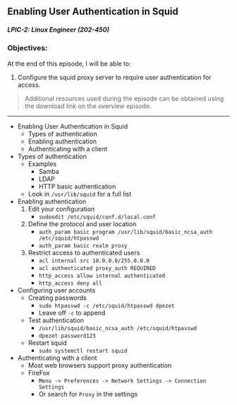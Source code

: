 ## Enabling User Authentication in Squid  
##### LPIC-2: Linux Engineer (202-450)  

### Objectives:  

At the end of this episode, I will be able to:  

1. Configure the squid proxy server to require user authentication for access.

>Additional resources used during the episode can be obtained using the download link on the overview episode.  

-----------------------------------------------------------

* Enabling User Authentication in Squid
	+ Types of authentication
	+ Enabling authentication
	+ Authenticating with a client
* Types of authentication
	+ Examples
		- Samba
		- LDAP
		- HTTP basic authentication
	+ Look in `/usr/lib/squid` for a full list
* Enabling authentication
	1. Edit your configuration
		- `sudoedit /etc/squid/conf.d/local.conf`
	2. Define the protocol and user location
		- `auth_param basic program /usr/lib/squid/basic_ncsa_auth /etc/squid/htpasswd`
		- `auth_param basic realm proxy`
	3. Restrict access to authenticated users
		- `acl internal src 10.0.0.0/255.0.0.0`
		- `acl authenticated proxy_auth REQUIRED`
		- `http_access allow internal authenticated`
		- `http_access deny all`
* Configuring user accounts
	+ Creating passwords
		- `sudo htpasswd -c /etc/squid/htpasswd dpezet`
		- Leave off `-c` to append
	+ Test authentication
		- `/usr/lib/squid/basic_ncsa_auth /etc/squid/htpasswd`
		- `dpezet password123`
	+ Restart squid
		- `sudo systemctl restart squid`
* Authenticating with a client
	+ Most web browsers support proxy authentication
	+ FireFox
		- `Menu -> Preferences -> Network Settings -> Connection Settings`
		- Or search for `Proxy` in the settings
